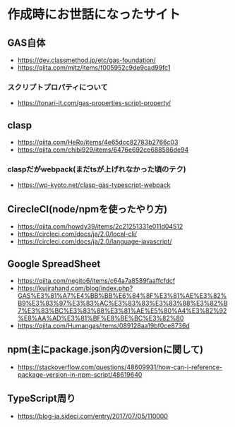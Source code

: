作成時にお世話になったサイト
============================

## GAS自体

- https://dev.classmethod.jp/etc/gas-foundation/
- https://qiita.com/mitz/items/f005952c9de9cad99fc1

### スクリプトプロパティについて

- https://tonari-it.com/gas-properties-script-property/


## clasp

- https://qiita.com/HeRo/items/4e65dcc82783b2766c03
- https://qiita.com/chibi929/items/6476e692ce688586de94


### claspだがwebpack(まだtsが上げれなかった頃のテク)

- https://wp-kyoto.net/clasp-gas-typescript-webpack

## CirecleCI(node/npmを使ったやり方)

- https://qiita.com/howdy39/items/2c21251331e011d04512
- https://circleci.com/docs/ja/2.0/local-cli/
- https://circleci.com/docs/ja/2.0/language-javascript/


## Google SpreadSheet

- https://qiita.com/negito6/items/c64a7a8589faaffcfdcf
- https://kujirahand.com/blog/index.php?GAS%E3%81%A7%E4%BB%BB%E6%84%8F%E3%81%AE%E3%82%B9%E3%83%97%E3%83%AC%E3%83%83%E3%83%88%E3%82%B7%E3%83%BC%E3%83%88%E3%81%AE%E5%80%A4%E3%82%92%E8%AA%AD%E3%81%BF%E8%BE%BC%E3%82%80
- https://qiita.com/Humangas/items/089128aa19bf0ce8736d

## npm(主にpackage.json内のversionに関して)

- https://stackoverflow.com/questions/48609931/how-can-i-reference-package-version-in-npm-script/48619640

## TypeScript周り

- https://blog-ja.sideci.com/entry/2017/07/05/110000